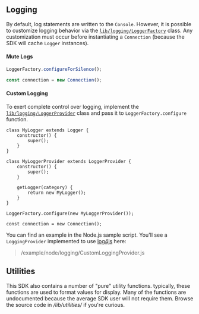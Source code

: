 ## Logging

By default, log statements are written to the ```Console```. However, it is possible to customize logging behavior via the [```lib/logging/LoggerFactory```](/content/sdk/lib-logging?id=loggerfactory) class. Any customization must occur before instantiating a ```Connection``` (because the SDK will cache ```Logger``` instances).

#### Mute Logs

```js
LoggerFactory.configureForSilence();

const connection = new Connection();
```

#### Custom Logging

To exert complete control over logging, implement the [```lib/logging/LoggerProvider```](/content/sdk/lib-logging?id=loggerprovider) class and pass it to ```LoggerFactory.configure``` function.

```
class MyLogger extends Logger {
	constructor() {
		super();
	}
}

class MyLoggerProvider extends LoggerProvider {
	constructor() {
		super();
	}

	getLogger(category) {
		return new MyLogger();
	}
}

LoggerFactory.configure(new MyLoggerProvider());

const connection = new Connection();
```

You can find an example in the Node.js sample script. You'll see a ```LoggingProvider``` implemented to use [log4js](https://www.npmjs.com/package/log4js) here:

> /example/node/logging/CustomLoggingProvider.js

## Utilities

This SDK also contains a number of "pure" utility functions. typically, these functions are used to format values for display. Many of the functions are undocumented because the average SDK user will not require them. Browse the source code in */lib/utilities/* if you're curious.

